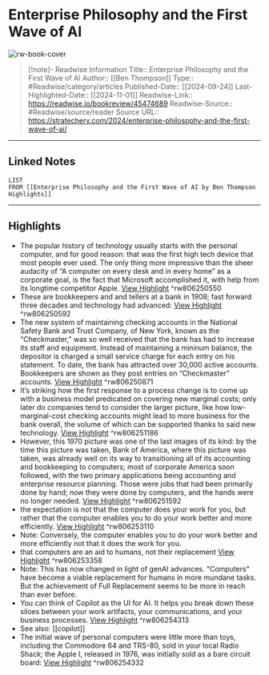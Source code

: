 # Enterprise Philosophy and the First Wave of AI

![rw-book-cover](https://i0.wp.com/stratechery.com/wp-content/uploads/2024/09/enterprise-philosophy-4.png?fit=1200%2C944&ssl=1)
<br>
>[!note]- Readwise Information
>Title:: Enterprise Philosophy and the First Wave of AI
>Author:: [[Ben Thompson]]
>Type:: #Readwise/category/articles
>Published-Date:: [[2024-09-24]]
>Last-Highlighted-Date:: [[2024-11-01]]
>Readwise-Link:: https://readwise.io/bookreview/45474689
>Readwise-Source:: #Readwise/source/reader
>Source URL:: https://stratechery.com/2024/enterprise-philosophy-and-the-first-wave-of-ai/
--- 

## Linked Notes
```dataview
LIST
FROM [[Enterprise Philosophy and the First Wave of AI by Ben Thompson Highlights]]
```

---

## Highlights
- The popular history of technology usually starts with the personal computer, and for good reason: that was the first high tech device that most people ever used. The only thing more impressive than the sheer audacity of “A computer on every desk and in every home” as a corporate goal, is the fact that Microsoft accomplished it, with help from its longtime competitor Apple. [View Highlight](https://readwise.io/open/806250550) ^rw806250550
- These are bookkeepers and and tellers at a bank in 1908; fast forward three decades and technology had advanced: [View Highlight](https://readwise.io/open/806250592) ^rw806250592
- The new system of maintaining checking accounts in the National Safety Bank and Trust Company, of New York, known as the “Checkmaster,” was so well received that the bank has had to increase its staff and equipment. Instead of maintaining a mininum balance, the depositor is charged a small service charge for each entry on his statement. To date, the bank has attracted over 30,000 active accounts. Bookkeepers are shown as they post entries on “Checkmaster” accounts. [View Highlight](https://readwise.io/open/806250871) ^rw806250871
- It’s striking how the first response to a process change is to come up with a business model predicated on covering new marginal costs; only later do companies tend to consider the larger picture, like how low-marginal-cost checking accounts might lead to more business for the bank overall, the volume of which can be supported thanks to said new technology. [View Highlight](https://readwise.io/open/806251186) ^rw806251186
- However, this 1970 picture was one of the last images of its kind: by the time this picture was taken, Bank of America, where this picture was taken, was already well on its way to transitioning all of its accounting and bookkeeping to computers; most of corporate America soon followed, with the two primary applications being accounting and enterprise resource planning. Those were jobs that had been primarily done by hand; now they were done by computers, and the hands were no longer needed. [View Highlight](https://readwise.io/open/806251592) ^rw806251592
- the expectation is not that the computer does your work for you, but rather that the computer enables you to do your work better and more efficiently. [View Highlight](https://readwise.io/open/806253110) ^rw806253110
- Note: Conversely, the computer enables you to do your work better and more efficiently not that it does the work for you.
- that computers are an aid to humans, not their replacement [View Highlight](https://readwise.io/open/806253358) ^rw806253358
- Note: This has now changed in light of genAI advances. "Computers" have become a viable replacement for humans in more mundane tasks. But the achievement of Full Replacement seems to be more in reach than ever before.
- You can think of Copilot as the UI for AI. It helps you break down these siloes between your work artifacts, your communications, and your business processes. [View Highlight](https://readwise.io/open/806254313) ^rw806254313 
- See also: [[copilot]] 
- The initial wave of personal computers were little more than toys, including the Commodore 64 and TRS-80, sold in your local Radio Shack; the Apple I, released in 1976, was initially sold as a bare circuit board: [View Highlight](https://readwise.io/open/806254332) ^rw806254332
